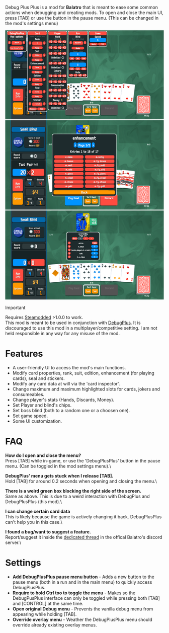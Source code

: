Debug Plus Plus is a mod for **Balatro** that is meant to ease some common actions when debugging and creating mods. To open and close the main UI, press [TAB] or use the button in the pause menu. (This can be changed in the mod's settings menu)  

![](/assets/other/screenshot_1.png)
![](/assets/other/dropdown.png)
![](/assets/other/inspector.png)

> [!Important]
>
> Requires [Steamodded](https://github.com/Steamodded/smods) >1.0.0 to work.  
> This mod is meant to be used in conjunction with [DebugPlus](https://github.com/WilsontheWolf/DebugPlus).
> It is discouraged to use this mod in a multiplayer/competitive setting. I am not held responsible in any way for any misuse of the mod.

# Features

- A user-friendly UI to access the mod's main functions.
- Modify card properties, rank, suit, edition, enhancement (for playing cards), seal and stickers.
- Modify any card data at will via the 'card inspector'.
- Change maximum and maximum highlighted slots for cards, jokers and consumeables.
- Change player's stats (Hands, Discards, Money).
- Set Player and blind's chips.
- Set boss blind (both to a random one or a choosen one).
- Set game speed.
- Some UI customization.

# FAQ

**How do I open and close the menu?**\
Press [TAB] while in-game, or use the 'DebugPlusPlus' button in the pause menu. (Can be toggled in the mod settings menu).\

**DebugPlus' menu gets stuck when I release [TAB].**\
Hold [TAB] for around 0.2 seconds when opening and closing the menu.\

**There is a weird green box blocking the right side of the screen.**\
Same as above. This is due to a weird interaction with DebugPlus and DebugPlusPlus (this mod).\

**I can change certain card data**\
This is likely because the game is actively changing it back. DebugPlusPlus can't help you in this case.\

**I found a bug/want to suggest a feature.**\
Report/suggest it inside the [dedicated thread](https://discord.com/channels/1116389027176787968/1372508275794513962) in the offical Balatro's discord server.\

# Settings
- **Add DebugPlusPlus pause menu button** - Adds a new button to the pause menu (both in a run and in the main menu) to quickly access DebugPlusPlus.
- **Require to hold Ctrl too to toggle the menu** - Makes so the DebugPusPlus interface can only be toggled while pressing both [TAB] and [CONTROL] at the same time.
- **Open original Debug menu** - Prevents the vanilla debug menu from appearing while holding [TAB].
- **Override overlay menu** - Weather the DebugPlusPlus menu should override already existing overlay menus.